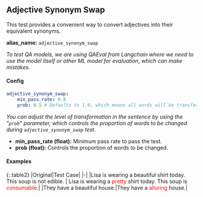 
<div class="h3-box" markdown="1">

## Adjective Synonym Swap

This test provides a convenient way to convert adjectives into their equivalent synonyms.

**alias_name:** `adjective_synonym_swap`

<i class="fa fa-info-circle"></i>
<em>To test QA models, we are using QAEval from Langchain where we need to use the model itself or other ML model for evaluation, which can make mistakes.</em>

</div><div class="h3-box" markdown="1">

#### Config
```yaml
adjective_synonym_swap:
    min_pass_rate: 0.8
    prob: 0.5 # Defaults to 1.0, which means all words will be transformed.
```
<i class="fa fa-info-circle"></i>
<em>You can adjust the level of transformation in the sentence by using the "`prob`" parameter, which controls the proportion of words to be changed during `adjective_synonym_swap` test.</em>

- **min_pass_rate (float):** Minimum pass rate to pass the test.
- **prob (float):** Controls the proportion of words to be changed.

</div><div class="h3-box" markdown="1">

#### Examples

{:.table2}
|Original|Test Case|
|-|
|Lisa is wearing a beautiful shirt today. This soup is not edible. | Lisa is wearing a <span style="color:red">pretty</span> shirt today. This soup is <span style="color:red">consumable.</span>|
|They have a beautiful house.|They have a <span style="color:red">alluring</span> house.|

</div>
